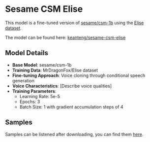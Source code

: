 # Sesame CSM Elise

This model is a fine-tuned version of [sesame/csm-1b](https://huggingface.co/sesame/csm-1b) using the [Elise dataset](https://huggingface.co/datasets/MrDragonFox/Elise).

The model can be found here: [keanteng/sesame-csm-elise](https://huggingface.co/keanteng/sesame-csm-elise)

## Model Details
- **Base Model**: sesame/csm-1b
- **Training Data**: MrDragonFox/Elise dataset
- **Fine-tuning Approach**: Voice cloning through conditional speech generation
- **Voice Characteristics**: [Describe voice qualities]
- **Training Parameters**: 
  - Learning Rate: 5e-5
  - Epochs: 3
  - Batch Size: 1 with gradient accumulation steps of 4

## Samples

Samples can be listened after downloading, you can find them [here](https://huggingface.co/keanteng/sesame-csm-elise/tree/main/inference).